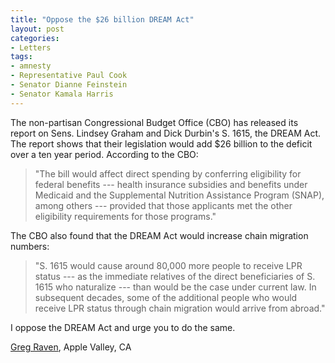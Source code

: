 ```yaml
---
title: "Oppose the $26 billion DREAM Act"
layout: post
categories:
- Letters
tags:
- amnesty
- Representative Paul Cook
- Senator Dianne Feinstein
- Senator Kamala Harris
---
```


The non-partisan Congressional Budget Office (CBO) has released its report on Sens. Lindsey Graham and Dick Durbin's S. 1615, the DREAM Act. The report shows that their legislation would add $26 billion to the deficit over a ten year period. According to the CBO:

> "The bill would affect direct spending by conferring eligibility for federal benefits --- health insurance subsidies and benefits under Medicaid and the Supplemental Nutrition Assistance Program (SNAP), among others --- provided that those applicants met the other eligibility requirements for those programs."

The CBO also found that the DREAM Act would increase chain migration numbers:

> "S. 1615 would cause around 80,000 more people to receive LPR status --- as the immediate relatives of the direct beneficiaries of S. 1615 who naturalize --- than would be the case under current law. In subsequent decades, some of the additional people who would receive LPR status through chain migration would arrive from abroad."

I oppose the DREAM Act and urge you to do the same.

[Greg Raven](https://www.gregraven.org), Apple Valley, CA